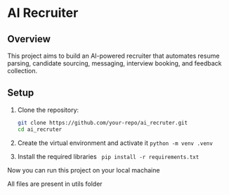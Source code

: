 # AI Recruiter

## Overview
This project aims to build an AI-powered recruiter that automates resume parsing, candidate sourcing, messaging, interview booking, and feedback collection.

## Setup
1. Clone the repository:
   ```bash
   git clone https://github.com/your-repo/ai_recruter.git
   cd ai_recruter

2. Create the virtual environment and activate it
   ```python -m venv .venv```

3. Install the required libraries
``` pip install -r requirements.txt```

Now you can run this project on your local machaine

All files are present in utils folder
